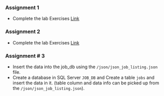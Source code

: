 ### Assignment 1

- Complete the lab Exercises [Link](/Assignments/labs/Assignment-01/)

### Assignment 2

- Complete the lab Exercises [Link](/Assignments/labs/Assignment-02/)

### Assignment # 3

- Insert the data into the job_db using the `/json/json_job_listing.json` file.
- Create a database  in SQL Server `JOB_DB` and Create a table `jobs` and insert the data in it. (table column and data info can be picked up from the `/json/json_job_listing.json`).


